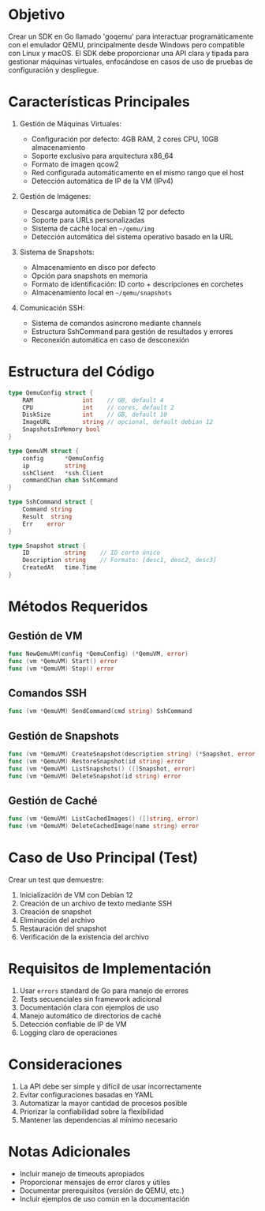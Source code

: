 # Objetivo
Crear un SDK en Go llamado 'goqemu' para interactuar programáticamente con el emulador QEMU, principalmente desde Windows pero compatible con Linux y macOS. El SDK debe proporcionar una API clara y tipada para gestionar máquinas virtuales, enfocándose en casos de uso de pruebas de configuración y despliegue.

# Características Principales
1. Gestión de Máquinas Virtuales:
   - Configuración por defecto: 4GB RAM, 2 cores CPU, 10GB almacenamiento
   - Soporte exclusivo para arquitectura x86_64
   - Formato de imagen qcow2
   - Red configurada automáticamente en el mismo rango que el host
   - Detección automática de IP de la VM (IPv4)

2. Gestión de Imágenes:
   - Descarga automática de Debian 12 por defecto
   - Soporte para URLs personalizadas
   - Sistema de caché local en `~/qemu/img`
   - Detección automática del sistema operativo basado en la URL

3. Sistema de Snapshots:
   - Almacenamiento en disco por defecto
   - Opción para snapshots en memoria
   - Formato de identificación: ID corto + descripciones en corchetes
   - Almacenamiento local en `~/qemu/snapshots`

4. Comunicación SSH:
   - Sistema de comandos asíncrono mediante channels
   - Estructura SshCommand para gestión de resultados y errores
   - Reconexión automática en caso de desconexión

# Estructura del Código

```go
type QemuConfig struct {
    RAM              int    // GB, default 4
    CPU              int    // cores, default 2
    DiskSize         int    // GB, default 10
    ImageURL         string // opcional, default debian 12
    SnapshotsInMemory bool
}

type QemuVM struct {
    config      *QemuConfig
    ip          string
    sshClient   *ssh.Client
    commandChan chan SshCommand
}

type SshCommand struct {
    Command string
    Result  string
    Err    error
}

type Snapshot struct {
    ID          string    // ID corto único
    Description string    // Formato: [desc1, desc2, desc3]
    CreatedAt   time.Time
}
```

# Métodos Requeridos

## Gestión de VM
```go
func NewQemuVM(config *QemuConfig) (*QemuVM, error)
func (vm *QemuVM) Start() error 
func (vm *QemuVM) Stop() error
```

## Comandos SSH
```go
func (vm *QemuVM) SendCommand(cmd string) SshCommand
```

## Gestión de Snapshots
```go
func (vm *QemuVM) CreateSnapshot(description string) (*Snapshot, error)
func (vm *QemuVM) RestoreSnapshot(id string) error
func (vm *QemuVM) ListSnapshots() ([]Snapshot, error)
func (vm *QemuVM) DeleteSnapshot(id string) error
```

## Gestión de Caché
```go
func (vm *QemuVM) ListCachedImages() ([]string, error)
func (vm *QemuVM) DeleteCachedImage(name string) error
```

# Caso de Uso Principal (Test)
Crear un test que demuestre:
1. Inicialización de VM con Debian 12
2. Creación de un archivo de texto mediante SSH
3. Creación de snapshot
4. Eliminación del archivo
5. Restauración del snapshot
6. Verificación de la existencia del archivo

# Requisitos de Implementación
1. Usar `errors` standard de Go para manejo de errores
2. Tests secuenciales sin framework adicional
3. Documentación clara con ejemplos de uso
4. Manejo automático de directorios de caché
5. Detección confiable de IP de VM
6. Logging claro de operaciones

# Consideraciones
1. La API debe ser simple y difícil de usar incorrectamente
2. Evitar configuraciones basadas en YAML
3. Automatizar la mayor cantidad de procesos posible
4. Priorizar la confiabilidad sobre la flexibilidad
5. Mantener las dependencias al mínimo necesario

# Notas Adicionales
- Incluir manejo de timeouts apropiados
- Proporcionar mensajes de error claros y útiles
- Documentar prerequisitos (versión de QEMU, etc.)
- Incluir ejemplos de uso común en la documentación
